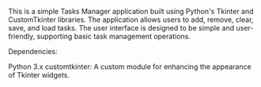 This is a simple Tasks Manager application built using Python's Tkinter and CustomTkinter libraries. The application allows users to add, remove, clear, save, and load tasks. The user interface is designed to be simple and user-friendly, supporting basic task management operations.

Dependencies:

Python 3.x
customtkinter: A custom module for enhancing the appearance of Tkinter widgets.
